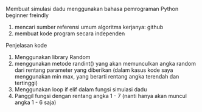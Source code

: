 Membuat simulasi dadu menggunakan bahasa pemrograman Python
beginner freindly


1. mencari sumber referensi umum algoritma kerjanya: github
2. membuat kode program secara independen


Penjelasan kode

1. Menggunakan library Random
2. menggunakan metode randint() yang akan memunculkan angka random dari rentang parameter yang diberikan (dalam kasus kode saya menggunakan min max, yang berarti rentang angka terendah dan tertinggi)
3. Menggunakan loop if elif dalam fungsi simulasi dadu
4. Panggil fungsi dengan rentang angka 1 - 7 (nanti hanya akan muncul angka 1 - 6 saja)

